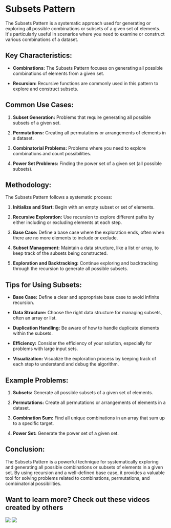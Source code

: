 # Subsets Pattern

The Subsets Pattern is a systematic approach used for generating or exploring all possible combinations or subsets of a given set of elements. It's particularly useful in scenarios where you need to examine or construct various combinations of a dataset.

## Key Characteristics:

- **Combinations:** The Subsets Pattern focuses on generating all possible combinations of elements from a given set.

- **Recursion:** Recursive functions are commonly used in this pattern to explore and construct subsets.

## Common Use Cases:

1. **Subset Generation:** Problems that require generating all possible subsets of a given set.

2. **Permutations:** Creating all permutations or arrangements of elements in a dataset.

3. **Combinatorial Problems:** Problems where you need to explore combinations and count possibilities.

4. **Power Set Problems:** Finding the power set of a given set (all possible subsets).

## Methodology:

The Subsets Pattern follows a systematic process:

1. **Initialize and Start:** Begin with an empty subset or set of elements.

2. **Recursive Exploration:** Use recursion to explore different paths by either including or excluding elements at each step.

3. **Base Case:** Define a base case where the exploration ends, often when there are no more elements to include or exclude.

4. **Subset Management:** Maintain a data structure, like a list or array, to keep track of the subsets being constructed.

5. **Exploration and Backtracking:** Continue exploring and backtracking through the recursion to generate all possible subsets.

## Tips for Using Subsets:

- **Base Case:** Define a clear and appropriate base case to avoid infinite recursion.

- **Data Structure:** Choose the right data structure for managing subsets, often an array or list.

- **Duplication Handling:** Be aware of how to handle duplicate elements within the subsets.

- **Efficiency:** Consider the efficiency of your solution, especially for problems with large input sets.

- **Visualization:** Visualize the exploration process by keeping track of each step to understand and debug the algorithm.

## Example Problems:

1. **Subsets:** Generate all possible subsets of a given set of elements.

2. **Permutations:** Create all permutations or arrangements of elements in a dataset.

3. **Combination Sum:** Find all unique combinations in an array that sum up to a specific target.

4. **Power Set:** Generate the power set of a given set.

## Conclusion:

The Subsets Pattern is a powerful technique for systematically exploring and generating all possible combinations or subsets of elements in a given set. By using recursion and a well-defined base case, it provides a valuable tool for solving problems related to combinations, permutations, and combinatorial possibilities.

## Want to learn more? Check out these videos created by others

[![](https://img.youtube.com/vi/_9Wvu-R04go/0.jpg)](https://www.youtube.com/watch?v=_9Wvu-R04go) [![](https://img.youtube.com/vi/1wsF9GpGd00/0.jpg)](https://www.youtube.com/watch?v=1wsF9GpGd00)
